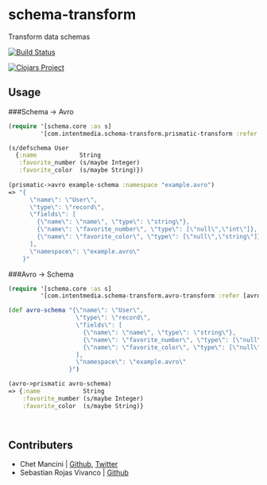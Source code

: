 # schema-transform
Transform data schemas

[![Build Status](https://travis-ci.org/intentmedia/schema-transform.svg)](https://travis-ci.org/intentmedia/schema-transform)

[![Clojars Project](http://clojars.org/com.intentmedia/schema-transform/latest-version.svg)](http://clojars.org/com.intentmedia/schema-transform)

## Usage

###Schema -> Avro
```clj
(require '[schema.core :as s]
         '[com.intentmedia.schema-transform.prismatic-transform :refer [prismatic->avro]])

(s/defschema User
  {:name            String
   :favorite_number (s/maybe Integer)
   :favorite_color  (s/maybe String)})
   
(prismatic->avro example-schema :namespace "example.avro")
=> "{
      \"name\": \"User\",
      \"type\": \"record\",
      \"fields\": [
        {\"name\": \"name\", \"type\": \"string\"},
        {\"name\": \"favorite_number\", \"type\": [\"null\",\"int\"]},
        {\"name\": \"favorite_color\", \"type\": [\"null\",\"string\"]}
      ],
      \"namespace\": \"example.avro\"
    }"
```

###Avro -> Schema
```clj
(require '[schema.core :as s]
         '[com.intentmedia.schema-transform.avro-transform :refer [avro->prismatic]])

(def avro-schema "{\"name\": \"User\",
                   \"type\": \"record\",
                   \"fields\": [
                     {\"name\": \"name\", \"type\": \"string\"},
                     {\"name\": \"favorite_number\", \"type\": [\"null\",\"int\"]},
                     {\"name\": \"favorite_color\", \"type\": [\"null\",\"string\"]}
                   ],
                   \"namespace\": \"example.avro\"
                 }")

(avro->prismatic avro-schema)
=> {:name            String
    :favorite_number (s/maybe Integer)
    :favorite_color  (s/maybe String)}

                    
```

## Contributers

* Chet Mancini | [Github](http://github.com/chetmancini), [Twitter](http://twitter.com/chetmancini)
* Sebastian Rojas Vivanco | [Github](https://github.com/sebastiansen)
